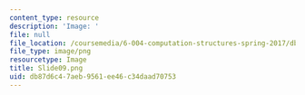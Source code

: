 ```yaml
---
content_type: resource
description: 'Image: '
file: null
file_location: /coursemedia/6-004-computation-structures-spring-2017/db87d6c47aeb9561ee46c34daad70753_Slide09.png
file_type: image/png
resourcetype: Image
title: Slide09.png
uid: db87d6c4-7aeb-9561-ee46-c34daad70753
---
```


